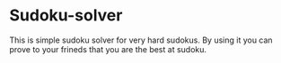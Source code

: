 # Sudoku-solver
This is simple sudoku solver for very hard sudokus. By using it you can prove to your frineds that you are the best at sudoku. 
